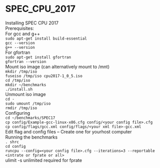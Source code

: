 # SPEC_CPU_2017

Installing SPEC CPU 2017  
Prerequisites: \
For gcc and g++ \
	`sudo apt-get install build-essential` \
	`gcc --version` \
	`g++ --version` \
For gfortran \
	`sudo apt-get install gfortran` \
	`gfortran --version` \
Mount iso image (can alternatively mount to /mnt) \
	`mkdir /tmp/iso` \
	`fuseiso /tmp/iso cpu2017-1_0_5.iso` \
	`cd /tmp/iso` \
	`mkdir ~/benchmarks` \
	`./install.sh` \
Unmount iso image \
	`cd -`  \
	`sudo umount /tmp/iso` \
	`rmdir /tmp/iso` \
Configuring \
	`cd ~/benchmarks/SPEC17` \
	`cp config/Example-gcc-linux-x86.cfg config/<your config file>.cfg` \
	`cp config/flags/gcc.xml config/flags/<your xml file>-gcc.xml` \
Edit flag and config files – Create one for yourhost computer \
Running the benchmarks \
	`. shrc`  \
	`cd config` \
	`runcpu --config=<your config file>.cfg --iterations=3 --reportable <intrate or fprate or all>` \
ulimit -s unlimited required for fprate 
